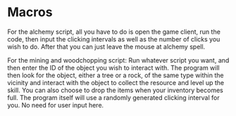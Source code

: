 # Macros


For the alchemy script, all you have to do is open the game client, run the code, then input the clicking intervals as well as the number of clicks you wish to do.  After that you can just leave the mouse at alchemy spell.

For the mining and woodchopping script:
 Run whatever script you want, and then enter the ID of the object you wish to interact with.
The program will then look for the object, either a tree or a rock, of the same type within the vicinity and interact with the object to collect the resource and level up the skill.  You can also choose to drop the items when your inventory becomes full.
The program itself will use a randomly generated clicking interval for you.  No need for user input here.
